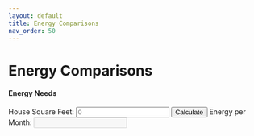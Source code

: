 ```yaml
---
layout: default
title: Energy Comparisons 
nav_order: 50
---
```


# Energy Comparisons

<h4>Energy Needs</h4>
<div>
    <label for="area">House Square Feet:</label>
    <input type="number" id="area" name="area" placeholder="0" />
    <button onclick="calculateEnergyUsage_Month();">Calculate</button>
    <label for="power">Energy per Month:</label>
    <input type="number" id="power" disabled />
</div>
